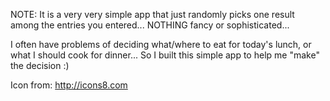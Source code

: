 NOTE: It is a very very simple app that just randomly picks one result among the entries you entered... NOTHING fancy or sophisticated...

I often have problems of deciding what/where to eat for today's lunch, or what I should cook for dinner... So I built this simple app to help me "make" the decision :)

Icon from: http://icons8.com
